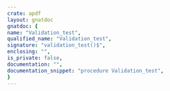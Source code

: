 ```yaml
---
crate: apdf
layout: gnatdoc
gnatdoc: {
name: "Validation_test",
qualified_name: "Validation_test",
signature: "validation_test()$",
enclosing: "",
is_private: false,
documentation: "",
documentation_snippet: "procedure Validation_test",
}
---
```

